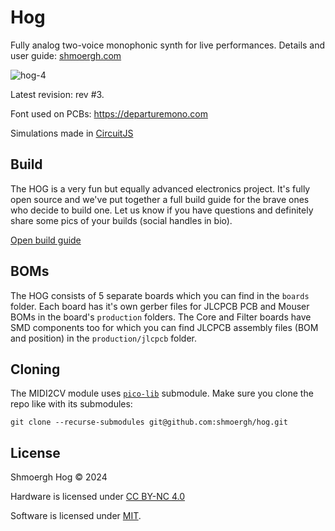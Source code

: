 # Hog

Fully analog two-voice monophonic synth for live performances.
Details and user guide: [shmoergh.com](https://shmoergh.com/)

![hog-4](https://github.com/user-attachments/assets/5aac2ab4-8e55-40d0-9659-4bc40b0307c7)

Latest revision: rev #3.

Font used on PCBs: https://departuremono.com

Simulations made in [CircuitJS](https://www.falstad.com/circuit/circuitjs.html)

## Build

The HOG is a very fun but equally advanced electronics project. It's fully open source and we've put together a full build guide for the brave ones who decide to build one. Let us know if you have questions and definitely share some pics of your builds (social handles in bio).

[Open build guide](https://shmoergh.notion.site/HOG-build-guide-15c0c596898880f7b9f0f85d2e50b125)


## BOMs

The HOG consists of 5 separate boards which you can find in the `boards` folder. Each board has it's own gerber files for JLCPCB PCB and Mouser BOMs in the board's `production` folders. The Core and Filter boards have SMD components too for which you can find JLCPCB assembly files (BOM and position) in the `production/jlcpcb` folder.


## Cloning

The MIDI2CV module uses [`pico-lib`](https://github.com/peterzimon/pico-lib) submodule. Make sure you clone
the repo like with its submodules:

```
git clone --recurse-submodules git@github.com:shmoergh/hog.git
```

## License

Shmoergh Hog © 2024

Hardware is licensed under [CC BY-NC 4.0](https://creativecommons.org/licenses/by-nc/4.0/)

Software is licensed under [MIT](https://opensource.org/license/mit).
